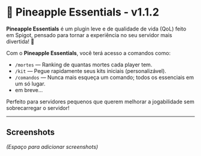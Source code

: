 # 🍍 Pineapple Essentials - v1.1.2

**Pineapple Essentials** é um plugin leve e de qualidade de vida (QoL) feito em Spigot, pensado para tornar a experiência no seu servidor mais divertida! 🌟

Com o **Pineapple Essentials**, você terá acesso a comandos como:  
- `/mortes` — Ranking de quantas mortes cada player tem.  
- `/kit` — Pegue rapidamente seus kits iniciais (personalizável).  
- `/comandos` — Nunca mais esqueça um comando; todos os essenciais em um só lugar.
- em breve...

Perfeito para servidores pequenos que querem melhorar a jogabilidade sem sobrecarregar o servidor!

---

## Screenshots
*(Espaço para adicionar screenshots)*
